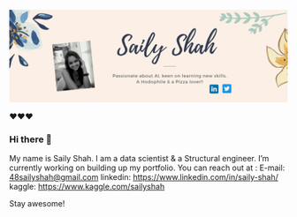 

![alt text](https://github.com/sailyshah/sailyshah/blob/main/SAILY-SHAH(10).gif "Logo Title Text 1")

❤❤❤
### Hi there 👋

My name is Saily Shah. I am a data scientist & a Structural engineer. I’m currently working on building up my portfolio. 
You can reach out at :
E-mail: 48sailyshah@gmail.com
linkedin: https://www.linkedin.com/in/saily-shah/
kaggle: https://www.kaggle.com/sailyshah

Stay awesome!
